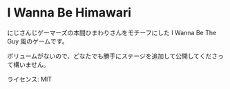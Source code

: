 # I Wanna Be Himawari

にじさんじゲーマーズの本間ひまわりさんをモチーフにした I Wanna Be The Guy 風のゲームです。

ボリュームがないので、どなたでも勝手にステージを追加して公開してくださって構いません。

ライセンス: MIT
